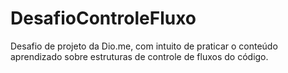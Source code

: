 # DesafioControleFluxo
Desafio de projeto da Dio.me, com intuito de praticar o conteúdo aprendizado sobre estruturas de controle de fluxos do código.
